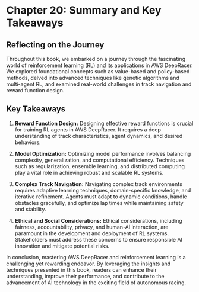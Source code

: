 # Chapter 20: Summary and Key Takeaways

## Reflecting on the Journey

Throughout this book, we embarked on a journey through the fascinating world of reinforcement learning (RL) and its applications in AWS DeepRacer. We explored foundational concepts such as value-based and policy-based methods, delved into advanced techniques like genetic algorithms and multi-agent RL, and examined real-world challenges in track navigation and reward function design.

## Key Takeaways

1. **Reward Function Design:** Designing effective reward functions is crucial for training RL agents in AWS DeepRacer. It requires a deep understanding of track characteristics, agent dynamics, and desired behaviors.

2. **Model Optimization:** Optimizing model performance involves balancing complexity, generalization, and computational efficiency. Techniques such as regularization, ensemble learning, and distributed computing play a vital role in achieving robust and scalable RL systems.

3. **Complex Track Navigation:** Navigating complex track environments requires adaptive learning techniques, domain-specific knowledge, and iterative refinement. Agents must adapt to dynamic conditions, handle obstacles gracefully, and optimize lap times while maintaining safety and stability.

4. **Ethical and Social Considerations:** Ethical considerations, including fairness, accountability, privacy, and human-AI interaction, are paramount in the development and deployment of RL systems. Stakeholders must address these concerns to ensure responsible AI innovation and mitigate potential risks.

In conclusion, mastering AWS DeepRacer and reinforcement learning is a challenging yet rewarding endeavor. By leveraging the insights and techniques presented in this book, readers can enhance their understanding, improve their performance, and contribute to the advancement of AI technology in the exciting field of autonomous racing.
